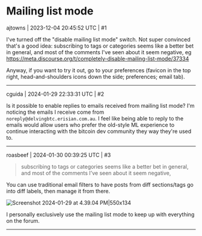 # Mailing list mode

ajtowns | 2023-12-04 20:45:52 UTC | #1

I've turned off the "disable mailing list mode" switch. Not super convinced that's a good idea: subscribing to tags or categories seems like a better bet in general, and most of the comments I've seen about it seem negative, eg https://meta.discourse.org/t/completely-disable-mailing-list-mode/37334

Anyway, if you want to try it out, go to your preferences (favicon in the top right, head-and-shoulders icons down the side; preferences; email tab).

-------------------------

cguida | 2024-01-29 22:33:31 UTC | #2

Is it possible to enable replies to emails received from mailing list mode? I'm noticing the emails I receive come from `noreply@delvingbtc.erisian.com.au`. I feel like being able to reply to the emails would allow users who prefer the old-style ML experience to continue interacting with the bitcoin dev community they way they're used to.

-------------------------

roasbeef | 2024-01-30 00:39:25 UTC | #3

> subscribing to tags or categories seems like a better bet in general, and most of the comments I’ve seen about it seem negative,

You can use traditional email filters to have posts from diff sections/tags go into diff labels, then manage it from there. 

![Screenshot 2024-01-29 at 4.39.04 PM|550x134](upload://tVLNQkfcsnnKvlccTKjQC9v9i0q.png)

I personally exclusively use the mailing list mode to keep up with everything on the forum.

-------------------------

